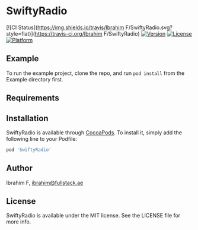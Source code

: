 # SwiftyRadio

[![CI Status](https://img.shields.io/travis/Ibrahim F/SwiftyRadio.svg?style=flat)](https://travis-ci.org/Ibrahim F/SwiftyRadio)
[![Version](https://img.shields.io/cocoapods/v/SwiftyRadio.svg?style=flat)](https://cocoapods.org/pods/SwiftyRadio)
[![License](https://img.shields.io/cocoapods/l/SwiftyRadio.svg?style=flat)](https://cocoapods.org/pods/SwiftyRadio)
[![Platform](https://img.shields.io/cocoapods/p/SwiftyRadio.svg?style=flat)](https://cocoapods.org/pods/SwiftyRadio)

## Example

To run the example project, clone the repo, and run `pod install` from the Example directory first.

## Requirements

## Installation

SwiftyRadio is available through [CocoaPods](https://cocoapods.org). To install
it, simply add the following line to your Podfile:

```ruby
pod 'SwiftyRadio'
```

## Author

Ibrahim F, ibrahim@fullstack.ae

## License

SwiftyRadio is available under the MIT license. See the LICENSE file for more info.
